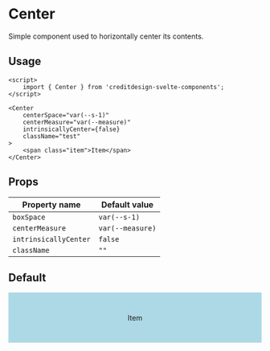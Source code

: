 <script lang="ts">
	import type { Space, Measure } from '$lib/types';
	import Center from '$lib/Center/index.svelte';
	import SqueezeContainer from '$lib/SqueezeContainer/index.svelte';
</script>

<style>
	.item {
		display: flex;
		align-items: center;
		justify-content: center;
		width: 100%;
		max-width: none;
		min-height: 100px;
		padding: var(--s1);
		background-color: lightblue;
	}

	.item--small {
		max-width: max-content;
		background-color: lightgray;
	}
</style>

# Center

Simple component used to horizontally center its contents.

## Usage

```svelte
<script>
	import { Center } from 'creditdesign-svelte-components';
</script>

<Center
	centerSpace="var(--s-1)"
	centerMeasure="var(--measure)"
	intrinsicallyCenter={false}
	className="test"
>
	<span class="item">Item</span>
</Center>
```

## Props

| Property name         | Default value    |
| --------------------- | ---------------- |
| `boxSpace`            | `var(--s-1)`     |
| `centerMeasure`       | `var(--measure)` |
| `intrinsicallyCenter` | `false`          |
| `className`           | `""`             |

## Default

<SqueezeContainer>
	<Center>
		<span class="item">Item</span>
	</Center>
</SqueezeContainer>
